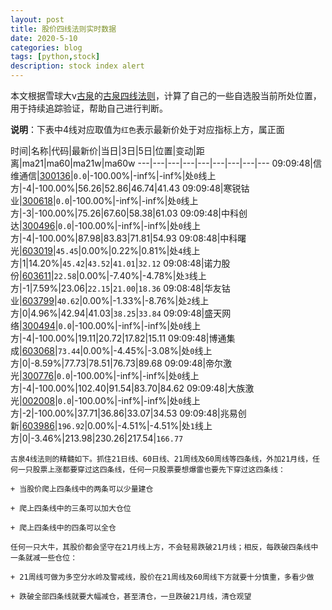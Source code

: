 ```yaml
---
layout: post
title: 股价四线法则实时数据
date: 2020-5-10
categories: blog
tags: [python,stock]
description: stock index alert
---
```



本文根据雪球大v[古泉](https://xueqiu.com/u/7148646888)的[古泉四线法则](https://xueqiu.com/7148646888/130498192)，计算了自己的一些自选股当前所处位置，用于持续追踪验证，帮助自己进行判断。

**说明**：下表中4线对应取值为`红色`表示最新价处于对应指标上方，属正面

时间|名称|代码|最新价|当日|3日|5日|位置|变动|距离|ma21|ma60|ma21w|ma60w
---|---|---|---|---|---|---|---|---
09:09:48|信维通信|[300136](https://xueqiu.com/S/SZ300136)|`0.0`|-100.00%|-inf%|-inf%|处`0`线上方|-4|-100.00%|56.26|52.86|46.74|41.43
09:09:48|寒锐钴业|[300618](https://xueqiu.com/S/SZ300618)|`0.0`|-100.00%|-inf%|-inf%|处`0`线上方|-3|-100.00%|75.26|67.60|58.38|61.03
09:09:48|中科创达|[300496](https://xueqiu.com/S/SZ300496)|`0.0`|-100.00%|-inf%|-inf%|处`0`线上方|-4|-100.00%|87.98|83.83|71.81|54.93
09:08:48|中科曙光|[603019](https://xueqiu.com/S/SH603019)|`45.45`|0.00%|0.22%|0.81%|处`4`线上方|1|14.20%|`45.42`|`43.52`|`41.01`|`32.12`
09:08:48|诺力股份|[603611](https://xueqiu.com/S/SH603611)|`22.58`|0.00%|-7.40%|-4.78%|处`3`线上方|-1|7.59%|23.06|`22.15`|`21.00`|`18.36`
09:08:48|华友钴业|[603799](https://xueqiu.com/S/SH603799)|`40.62`|0.00%|-1.33%|-8.76%|处`2`线上方|0|4.96%|42.94|41.03|`38.25`|`33.84`
09:09:48|盛天网络|[300494](https://xueqiu.com/S/SZ300494)|`0.0`|-100.00%|-inf%|-inf%|处`0`线上方|-4|-100.00%|19.11|20.72|17.82|15.11
09:09:48|博通集成|[603068](https://xueqiu.com/S/SH603068)|`73.44`|0.00%|-4.45%|-3.08%|处`0`线上方|0|-8.59%|77.73|78.51|76.73|89.68
09:09:48|帝尔激光|[300776](https://xueqiu.com/S/SZ300776)|`0.0`|-100.00%|-inf%|-inf%|处`0`线上方|-4|-100.00%|102.40|91.54|83.70|84.62
09:09:48|大族激光|[002008](https://xueqiu.com/S/SZ002008)|`0.0`|-100.00%|-inf%|-inf%|处`0`线上方|-2|-100.00%|37.71|36.86|33.07|34.53
09:09:48|兆易创新|[603986](https://xueqiu.com/S/SH603986)|`196.92`|0.00%|-4.51%|-4.51%|处`1`线上方|0|-3.46%|213.98|230.26|217.54|`166.77`

```
古泉4线法则的精髓如下。抓住21日线、60日线、21周线及60周线等四条线，外加21月线，任何一只股票上涨都要穿过这四条线，任何一只股票要想爆雷也要先下穿过这四条线：

+ 当股价爬上四条线中的两条可以少量建仓

+ 爬上四条线中的三条可以加大仓位

+ 爬上四条线中的四条可以全仓

任何一只大牛，其股价都会坚守在21月线上方，不会轻易跌破21月线；相反，每跌破四条线中一条就减一些仓位：

+ 21周线可做为多空分水岭及警戒线，股价在21周线及60周线下方就要十分慎重，多看少做

+ 跌破全部四条线就要大幅减仓，甚至清仓，一旦跌破21月线，清仓观望
```